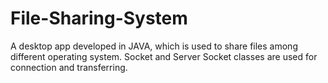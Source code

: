 # File-Sharing-System
A desktop app developed in JAVA, which is used to share files among different operating system.
Socket and Server Socket classes are used for connection and transferring.

